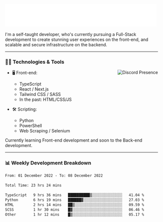 <img src="assets/wave.svg" alt=":wave:" />

I'm a self-taught developer, who's currently pursuing a Full-Stack development to create stunning user experiences on the front-end, and scalable and secure infrastructure on the backend.

---

### 🧑‍💻 Technologies & Tools

<a href="https://discord.com/users/414304208649453568" target="_blank" rel="nofollow">
   <img src="https://lanyard-profile-readme.vercel.app/api/414304208649453568?idleMessage=Probably%20doing%20something%20else..." alt="Discord Presence" align="right">
</a>

- 🖥️ Front-end:

  - TypeScript
  - React / Next.js
  - Tailwind CSS / SASS
  - In the past: HTML/CSS/JS

- 🛠 Scripting:

  - Python
  - PowerShell
  - Web Scraping / Selenium

Currently learning Front-end development and soon to the Back-end development.

---

### 📊 Weekly Development Breakdown

<!-- ![ccrsxx's GitHub Stats](https://github-readme-stats.vercel.app/api?username=ccrsxx&count_private=true&theme=tokyonight) -->
<!-- ![ccrsxx's Top Langs](https://github-readme-stats.vercel.app/api/top-langs/?username=ccrsxx&hide=lua,java,html&theme=tokyonight) -->

<!--START_SECTION:waka-->

```text
From: 01 December 2022 - To: 08 December 2022

Total Time: 23 hrs 24 mins

TypeScript   9 hrs 36 mins   ██████████▒░░░░░░░░░░░░░░   41.04 %
Python       6 hrs 19 mins   ██████▓░░░░░░░░░░░░░░░░░░   27.03 %
HTML         2 hrs 14 mins   ██▒░░░░░░░░░░░░░░░░░░░░░░   09.59 %
SCSS         1 hr 30 mins    █▓░░░░░░░░░░░░░░░░░░░░░░░   06.46 %
Other        1 hr 12 mins    █▒░░░░░░░░░░░░░░░░░░░░░░░   05.17 %
```

<!--END_SECTION:waka-->
